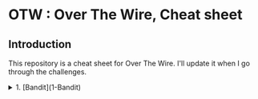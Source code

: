# OTW : Over The Wire, Cheat sheet

## Introduction

This repository is a cheat sheet for Over The Wire.
I'll update it when I go through the challenges.

<details><summary>1. [Bandit](1-Bandit)</summary>
<p>
    - [0](1-Bandit/0.md)
    - [0-1](1-Bandit/0-1.md)
    - [1-2](1-Bandit/1-2.md)
    - [2-3](1-Bandit/2-3.md)
    - 3-4
    - 4-5
    - 5-6
    - 6-7
    - 7-8
    - 8-9
    - 9-10
    - 10-11
    - 11-12
    - 12-13
    - 13-14
    - 14-15
    - 15-16
    - 16-17
    - 17-18
    - 18-19
    - 19-20
    - 20-21
    - 21-22
    - 22-23
    - 23-24
    - 24-25
    - 25-26
    - 26-27
    - 27-28
    - 28-29
    - 29-30
    - 30-31
    - 31-32
    - 32-33
    - 33-34

</p>
</details>